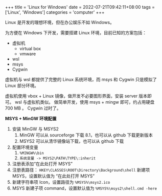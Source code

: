+++
title = 'Linux for Windows'
date = 2022-07-21T09:42:11+08:00
tags = ['Linux', 'Windows']
categories = 'computer'
+++

Linux 是开发的理想环境，但在办公娱乐不如 Windows。

<!--more-->

为方便在 Windows 下开发，需要搭建 Linux 环境，目前已知的方案包括：

- 虚拟机
  - virtual box
  - vmware
- wsl
- msys
- Cygwin

虚拟机与 wsl 都提供了完整的 Linux 系统环境，而 msys 和 Cygwin 只是模拟了 Linux 部分环境。

虚拟机使用 vbox + Linux 镜像，做开发不必要图形界面，安装 server 版本即可。
wsl 与虚拟机类似。
做简单开发，使用 msys + mingw 即可，约占用硬盘 700 MB 。
Cygwin 过时了。

**MSYS + MinGW 环境配置**

1. 安装 MinGW 与 MSYS2
   1. MinGW 可以从 sourceforge 下载 8.1，也可以从 github 下载更新版本
   2. MSYS2 可以从清华镜像站下载，也可以从 github 下载
2. 配置环境变量
   1. `%MINGW%\bin`
   2. `系统变量 -> MSYS2\PATH\TYPE\:inherit`
3.  注册表添加“在此处打开 MSYS”
   1. 注册表路径： `HKEY\CLASSES\ROOT\Directory\Background\shell` 新建项 MSYS，设置默认值为 “在此处打开 MSYS”
   2. 新建字符串项 Icon，设置路径为 `%MSYS%\msys2.ico`
   3. MSYS 新建子项 command，设置默认值为 `%MSYS%\msys2\shell.cmd -here`
